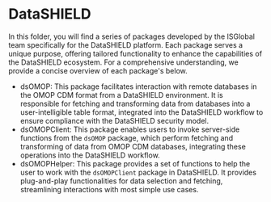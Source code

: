 # DataSHIELD
In this folder, you will find a series of packages developed by the ISGlobal team specifically for the DataSHIELD platform. Each package serves a unique purpose, offering tailored functionality to enhance the capabilities of the DataSHIELD ecosystem. For a comprehensive understanding, we provide a concise overview of each package's below.


- dsOMOP: This package facilitates interaction with remote databases in the OMOP CDM format from a DataSHIELD environment. It is responsible for fetching and transforming data from databases into a user-intelligible table format, integrated into the DataSHIELD workflow to ensure compliance with the DataSHIELD security model.
- dsOMOPClient: This package enables users to invoke server-side functions from the `dsOMOP` package, which perform fetching and transforming of data from OMOP CDM databases, integrating these operations into the DataSHIELD workflow.
- dsOMOPHelper: This package provides a set of functions to help the user to work with the `dsOMOPClient` package in DataSHIELD. It provides plug-and-play functionalities for data selection and fetching, streamlining interactions with most simple use cases.